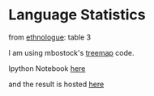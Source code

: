 # Language Statistics

from [ethnologue](http://www.ethnologue.com/statistics/size): table 3

I am using mbostock's
[treemap](http://mbostock.github.io/d3/talk/20111018/treemap.html) code.

Ipython Notebook
[here](http://nbviewer.ipython.org/github/metasyn/langstats/blob/master/languages.ipynb)

and the result is hosted [here](http://metasyn.pw/langstats/treemap.html)
